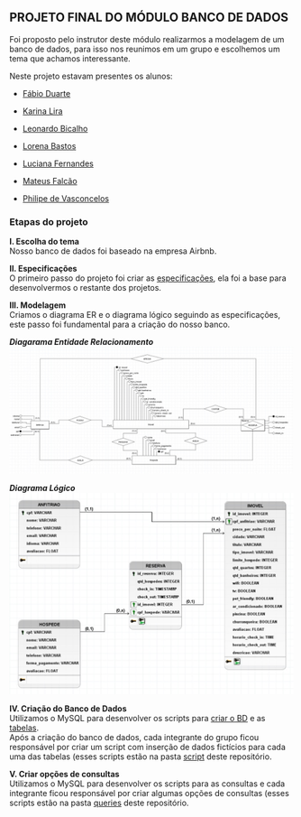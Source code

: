 ## PROJETO FINAL DO MÓDULO BANCO DE DADOS

Foi proposto pelo instrutor deste módulo realizarmos a modelagem de um banco de dados, para isso nos reunimos em um grupo e escolhemos um tema que achamos interessante.

Neste projeto estavam presentes os alunos:

- [Fábio Duarte](https://github.com/FabioDuartte)

- [Karina Lira](https://github.com/karina-lira)

- [Leonardo Bicalho](https://github.com/morpha21)

- [Lorena Bastos](https://github.com/lorenaaxbastos)

- [Luciana Fernandes](https://github.com/luafernandes)

- [Mateus Falcão](https://github.com/m-falcao)

- [Philipe de Vasconcelos](https://github.com/Philipe-Vasconcelos)

### Etapas do projeto

**I. Escolha do tema** <br/>
Nosso banco de dados foi baseado na empresa Airbnb.

**II. Especificações** <br/>
O primeiro passo do projeto foi criar as [especificações](https://github.com/luafernandes/data-science-santander-coders/blob/main/Unit%20III%20-%20Database%20(SQL)/especificacoes.pdf), ela foi a base para desenvolvermos o restante dos projetos.

**III. Modelagem** <br/>
Criamos o diagrama ER e o diagrama lógico seguindo as especificações, este passo foi fundamental para a criação do nosso banco.

***Diagarama Entidade Relacionamento***
![Diagrama de Relacionamento](https://github.com/luafernandes/data-science-santander-coders/blob/main/Unit%20III%20-%20Database%20%28SQL%29/diagramaER.jpg)

***Diagrama Lógico***
![Diagrama Lógico](https://github.com/luafernandes/data-science-santander-coders/blob/main/Unit%20III%20-%20Database%20(SQL)/diagrama_logico.jpg)

**IV. Criação do Banco de Dados** <br/>
Utilizamos o MySQL para desenvolver os scripts para [criar o BD](https://github.com/luafernandes/data-science-santander-coders/blob/main/Unit%20III%20-%20Database%20(SQL)/script/airbnb_db.sql) e as [tabelas](https://github.com/luafernandes/data-science-santander-coders/tree/main/Unit%20III%20-%20Database%20(SQL)/tables).<br/>
Após a criação do banco de dados, cada integrante do grupo ficou responsável por criar um script com inserção de dados fictícios para cada uma das tabelas (esses scripts estão na pasta [script](https://github.com/luafernandes/data-science-santander-coders/tree/main/Unit%20III%20-%20Database%20(SQL)/script) deste repositório.

**V. Criar opções de consultas** <br/>
Utilizamos o MySQL para desenvolver os scripts para as consultas e cada integrante ficou responsável por criar algumas opções de consultas (esses scripts estão na pasta [queries](https://github.com/luafernandes/data-science-santander-coders/tree/main/Unit%20III%20-%20Database%20(SQL)/queries) deste repositório.
